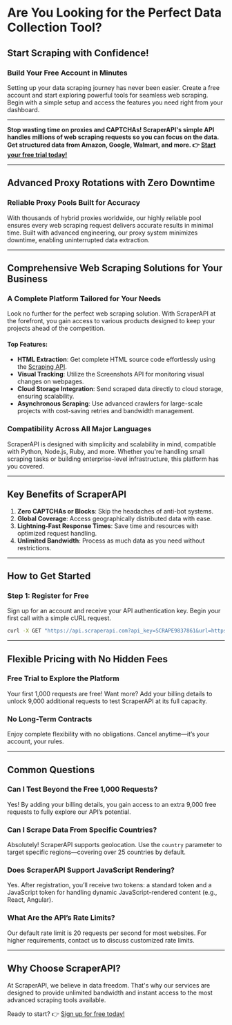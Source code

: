 
# Are You Looking for the Perfect Data Collection Tool?

## Start Scraping with Confidence!

### Build Your Free Account in Minutes

Setting up your data scraping journey has never been easier. Create a free account and start exploring powerful tools for seamless web scraping. Begin with a simple setup and access the features you need right from your dashboard.

---

**Stop wasting time on proxies and CAPTCHAs! ScraperAPI's simple API handles millions of web scraping requests so you can focus on the data. Get structured data from Amazon, Google, Walmart, and more. 👉 [Start your free trial today!](https://bit.ly/Scraperapi)**

---

## Advanced Proxy Rotations with Zero Downtime

### Reliable Proxy Pools Built for Accuracy

With thousands of hybrid proxies worldwide, our highly reliable pool ensures every web scraping request delivers accurate results in minimal time. Built with advanced engineering, our proxy system minimizes downtime, enabling uninterrupted data extraction.

---

## Comprehensive Web Scraping Solutions for Your Business

### A Complete Platform Tailored for Your Needs

Look no further for the perfect web scraping solution. With ScraperAPI at the forefront, you gain access to various products designed to keep your projects ahead of the competition.

#### Top Features:
- **HTML Extraction**: Get complete HTML source code effortlessly using the [Scraping API](https://bit.ly/Scraperapi).
- **Visual Tracking**: Utilize the Screenshots API for monitoring visual changes on webpages.
- **Cloud Storage Integration**: Send scraped data directly to cloud storage, ensuring scalability.
- **Asynchronous Scraping**: Use advanced crawlers for large-scale projects with cost-saving retries and bandwidth management.

### Compatibility Across All Major Languages

ScraperAPI is designed with simplicity and scalability in mind, compatible with Python, Node.js, Ruby, and more. Whether you're handling small scraping tasks or building enterprise-level infrastructure, this platform has you covered.

---

## Key Benefits of ScraperAPI

1. **Zero CAPTCHAs or Blocks**: Skip the headaches of anti-bot systems.
2. **Global Coverage**: Access geographically distributed data with ease.
3. **Lightning-Fast Response Times**: Save time and resources with optimized request handling.
4. **Unlimited Bandwidth**: Process as much data as you need without restrictions.

---

## How to Get Started

### Step 1: Register for Free

Sign up for an account and receive your API authentication key. Begin your first call with a simple cURL request.

```bash
curl -X GET "https://api.scraperapi.com?api_key=SCRAPE9837861&url=https://www.targetwebsite.com"
```

---

## Flexible Pricing with No Hidden Fees

### Free Trial to Explore the Platform

Your first 1,000 requests are free! Want more? Add your billing details to unlock 9,000 additional requests to test ScraperAPI at its full capacity.

### No Long-Term Contracts

Enjoy complete flexibility with no obligations. Cancel anytime—it’s your account, your rules.

---

## Common Questions

### Can I Test Beyond the Free 1,000 Requests?

Yes! By adding your billing details, you gain access to an extra 9,000 free requests to fully explore our API’s potential.

### Can I Scrape Data From Specific Countries?

Absolutely! ScraperAPI supports geolocation. Use the `country` parameter to target specific regions—covering over 25 countries by default.

### Does ScraperAPI Support JavaScript Rendering?

Yes. After registration, you’ll receive two tokens: a standard token and a JavaScript token for handling dynamic JavaScript-rendered content (e.g., React, Angular).

### What Are the API’s Rate Limits?

Our default rate limit is 20 requests per second for most websites. For higher requirements, contact us to discuss customized rate limits.

---

## Why Choose ScraperAPI?

At ScraperAPI, we believe in data freedom. That's why our services are designed to provide unlimited bandwidth and instant access to the most advanced scraping tools available.

Ready to start? 👉 [Sign up for free today!](https://bit.ly/Scraperapi)

